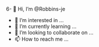 6- 👋 Hi, I’m @Robbins-je
- 👀 I’m interested in ...
- 🌱 I’m currently learning ...
- 💞️ I’m looking to collaborate on ...
- 📫 How to reach me ...

<!---
Robbins-je/Robbins-je is a ✨ special ✨ repository because its `README.md` (this file) appears on your GitHub profile.
You can click the Preview link to take a look at your changes.
--->
